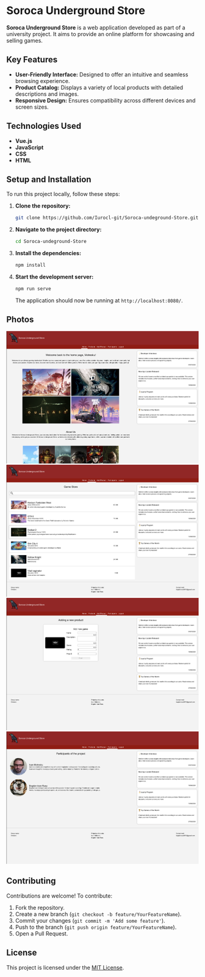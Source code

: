 # Soroca Underground Store

**Soroca Underground Store** is a web application developed as part of a university project. It aims to provide an online platform for showcasing and selling games.

## Key Features

- **User-Friendly Interface:** Designed to offer an intuitive and seamless browsing experience.
- **Product Catalog:** Displays a variety of local products with detailed descriptions and images.
- **Responsive Design:** Ensures compatibility across different devices and screen sizes.

## Technologies Used

- **Vue.js**
- **JavaScript**
- **CSS**
- **HTML**

## Setup and Installation

To run this project locally, follow these steps:

1. **Clone the repository:**

   ```bash
   git clone https://github.com/Iurocl-git/Soroca-undeground-Store.git
   ```

2. **Navigate to the project directory:**

   ```bash
   cd Soroca-undeground-Store
   ```

3. **Install the dependencies:**

   ```bash
   npm install
   ```

4. **Start the development server:**

   ```bash
   npm run serve
   ```

   The application should now be running at `http://localhost:8080/`.

## Photos

![App Preview](photos/main.png)
![App Preview](photos/list.png)
![App Preview](photos/addNew.png)
![App Preview](photos/participants.png)

## Contributing

Contributions are welcome! To contribute:

1. Fork the repository.
2. Create a new branch (`git checkout -b feature/YourFeatureName`).
3. Commit your changes (`git commit -m 'Add some feature'`).
4. Push to the branch (`git push origin feature/YourFeatureName`).
5. Open a Pull Request.

## License

This project is licensed under the [MIT License](LICENSE).
